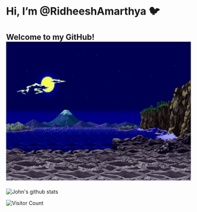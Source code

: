 
<h1> Hi, I’m @RidheeshAmarthya 🐦 </h1> 

<h2> Welcome to my GitHub! <img src="https://github.com/RidheeshAmarthya/RidheeshAmarthya/blob/main/wallpaper.gif"> </h1>

![John's github stats](https://github-readme-stats.vercel.app/api?username=RidheeshAmarthya&count_private=true&show_icons=true&theme=dark)

![Visitor Count](https://profile-counter.glitch.me/{RidheeshAmarthya}/count.svg) 
